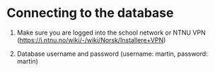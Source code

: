 # Connecting to the database

1. Make sure you are logged into the school network or NTNU VPN (https://i.ntnu.no/wiki/-/wiki/Norsk/Installere+VPN)

2. Database username and password (username: martin, password: martin)
